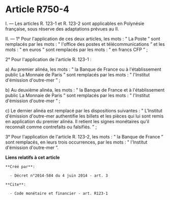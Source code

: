# Article R750-4

I. ― Les articles R. 123-1 et R. 123-2 sont applicables en Polynésie française, sous réserve des adaptations prévues au II. 

II. ― 1° Pour l'application de ces deux articles, les mots : " La Poste ” sont remplacés par les mots : " l'office des postes
et télécommunications ” et les mots : " en euros ” sont remplacés par les mots : " en francs CFP ” ; 

2° Pour l'application de l'article R. 123-1 : 

a) Au premier alinéa, les mots : " la Banque de France ou à l'établissement public La Monnaie de Paris ” sont remplacés par
les mots : " l'Institut d'émission d'outre-mer ” ; 

b) Au deuxième alinéa, les mots : " la Banque de France et à l'établissement public La Monnaie de Paris ” sont remplacés par
les mots : " l'Institut d'émission d'outre-mer ” ; 

c) Le dernier alinéa est remplacé par les dispositions suivantes : " L'Institut d'émission d'outre-mer authentifie les
billets et les pièces qui lui sont remis en application du premier alinéa. Il retient les signes monétaires qu'il reconnaît
comme contrefaits ou falsifiés. ” ; 

3° Pour l'application de l'article R. 123-2, les mots : " la Banque de France ” sont remplacés, en leurs trois occurrences,
par les mots : " l'Institut d'émission d'outre-mer ”.

**Liens relatifs à cet article**

	**Créé par**:

	  - Décret n°2014-584 du 4 juin 2014 - art. 3

	**Cite**:

	  - Code monétaire et financier - art. R123-1
